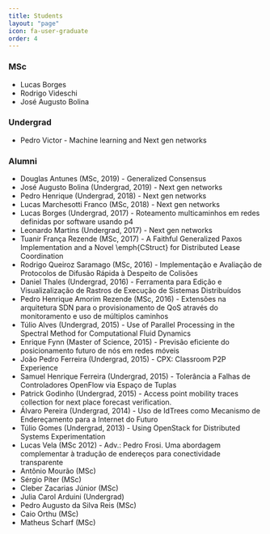 ```yaml
---
title: Students
layout: "page"
icon: fa-user-graduate
order: 4
---
```


### MSc 

* Lucas Borges
* Rodrigo Videschi
* José Augusto Bolina

### Undergrad 

* Pedro Victor - Machine learning and Next gen networks

### Alumni

* Douglas Antunes (MSc, 2019) - Generalized Consensus
* José Augusto Bolina (Undergrad, 2019) - Next gen networks
* Pedro Henrique (Undergrad, 2018) - Next gen networks
* Lucas Marchesotti Franco (MSc, 2018) - Next gen networks
* Lucas Borges (Undergrad, 2017) - Roteamento multicaminhos em redes definidas por software usando p4
* Leonardo Martins (Undergrad, 2017)  - Next gen networks
* Tuanir França Rezende (MSc, 2017) - A Faithful Generalized Paxos Implementation and a Novel \emph{CStruct} for Distributed Lease Coordination
* Rodrigo Queiroz Saramago (MSc, 2016) - Implementação e Avaliação de Protocolos de Difusão Rápida à Despeito de Colisões
* Daniel Thales (Undergrad, 2016) - Ferramenta para Edição e Visualizalização de Rastros de Execução de Sistemas Distribuídos
* Pedro Henrique Amorim Rezende (MSc, 2016) - Extensões na arquitetura SDN para o provisionamento de QoS através do monitoramento e uso de múltiplos caminhos
* Túlio Alves (Undergrad, 2015) - Use of Parallel Processing in the Spectral Method for Computational Fluid Dynamics
* Enrique Fynn (Master of Science, 2015) - Previsão eficiente do posicionamento futuro de nós em redes móveis
* João Pedro Ferreira (Undergrad, 2015) - CPX: Classroom P2P Experience
* Samuel Henrique Ferreira (Undergrad, 2015) - Tolerância a Falhas de Controladores OpenFlow via Espaço de Tuplas
* Patrick Godinho (Undergrad, 2015) - Access point mobility traces collection for next place forecast verification.
* Álvaro Pereira (Undergrad, 2014) - Uso de IdTrees como Mecanismo de Endereçamento para a Internet do Futuro
* Túlio Gomes (Undergrad, 2013) - Using OpenStack for Distributed Systems Experimentation
* Lucas Vela (MSc 2012) - Adv.: Pedro Frosi. Uma abordagem complementar à tradução de endereços para conectividade transparente
* Antônio Mourão (MSc)
* Sérgio Píter (MSc)
* Cleber Zacarias Júnior (MSc)
* Julia Carol Arduini (Undergrad)
* Pedro Augusto da Silva Reis (MSc)
* Caio Orthu (MSc)
* Matheus Scharf (MSc)

